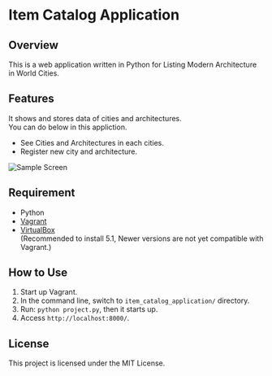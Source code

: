 # Item Catalog Application

## Overview
This is a web application written in Python for Listing Modern Architecture in World Cities.

## Features
It shows and stores data of cities and architectures.  
You can do below in this appliction.
* See Cities and Architectures in each cities.
* Register new city and architecture.

![Sample Screen](https://user-images.githubusercontent.com/24450194/44158073-ed60ba00-a0ee-11e8-876b-c00440d7e31f.png)

## Requirement
* Python
* [Vagrant](https://www.vagrantup.com/downloads.html)
* [VirtualBox](https://www.virtualbox.org/wiki/Download_Old_Builds_5_1)  
(Recommended to install 5.1, Newer versions are not yet compatible with Vagrant.)

## How to Use
1. Start up Vagrant.
2. In the command line, switch to `item_catalog_application/` directory.
3. Run: `python project.py`, then it starts up.
4. Access `http://localhost:8000/`.

## License
This project is licensed under the MIT License.
